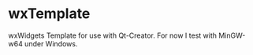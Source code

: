 # wxTemplate
wxWidgets Template for use with Qt-Creator.
For now I test with MinGW-w64 under Windows.
